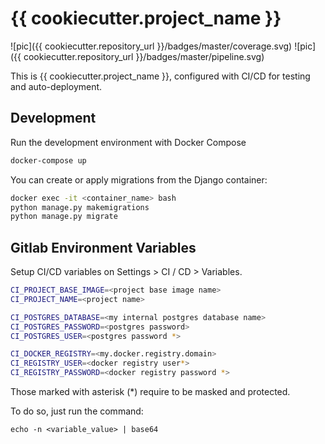 # {{ cookiecutter.project_name }}

![pic]({{ cookiecutter.repository_url }}/badges/master/coverage.svg)
![pic]({{ cookiecutter.repository_url }}/badges/master/pipeline.svg)


This is {{ cookiecutter.project_name }}, configured with CI/CD for testing and auto-deployment.

## Development

Run the development environment with Docker Compose

```sh
docker-compose up
```

You can create or apply migrations from the Django container:

```sh
docker exec -it <container_name> bash
python manage.py makemigrations
python manage.py migrate
```


## Gitlab Environment Variables

Setup CI/CD variables on Settings > CI / CD > Variables.


```sh
CI_PROJECT_BASE_IMAGE=<project base image name>
CI_PROJECT_NAME=<project name>

CI_POSTGRES_DATABASE=<my internal postgres database name>
CI_POSTGRES_PASSWORD=<postgres password>
CI_POSTGRES_USER=<postgres password *>

CI_DOCKER_REGISTRY=<my.docker.registry.domain>
CI_REGISTRY_USER=<docker registry user*>
CI_REGISTRY_PASSWORD=<docker registry password *>
```

Those marked with asterisk (*) require to be masked and protected.

To do so, just run the command:

`echo -n <variable_value> | base64`
